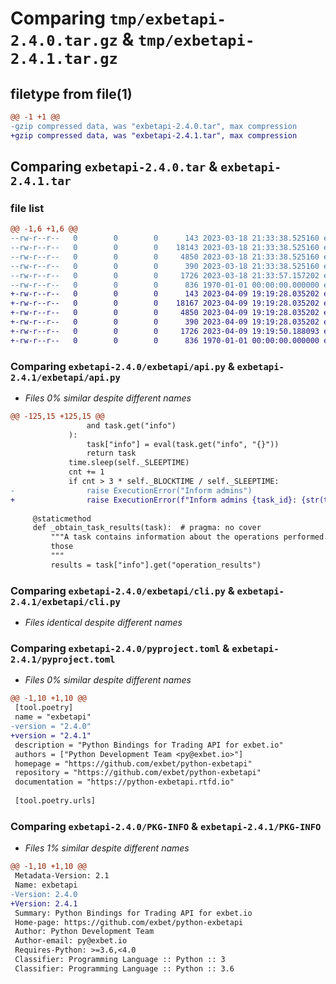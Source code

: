 # Comparing `tmp/exbetapi-2.4.0.tar.gz` & `tmp/exbetapi-2.4.1.tar.gz`

## filetype from file(1)

```diff
@@ -1 +1 @@
-gzip compressed data, was "exbetapi-2.4.0.tar", max compression
+gzip compressed data, was "exbetapi-2.4.1.tar", max compression
```

## Comparing `exbetapi-2.4.0.tar` & `exbetapi-2.4.1.tar`

### file list

```diff
@@ -1,6 +1,6 @@
--rw-r--r--   0        0        0      143 2023-03-18 21:33:38.525160 exbetapi-2.4.0/exbetapi/__init__.py
--rw-r--r--   0        0        0    18143 2023-03-18 21:33:38.525160 exbetapi-2.4.0/exbetapi/api.py
--rw-r--r--   0        0        0     4850 2023-03-18 21:33:38.525160 exbetapi-2.4.0/exbetapi/cli.py
--rw-r--r--   0        0        0      390 2023-03-18 21:33:38.525160 exbetapi-2.4.0/exbetapi/exceptions.py
--rw-r--r--   0        0        0     1726 2023-03-18 21:33:57.157202 exbetapi-2.4.0/pyproject.toml
--rw-r--r--   0        0        0      836 1970-01-01 00:00:00.000000 exbetapi-2.4.0/PKG-INFO
+-rw-r--r--   0        0        0      143 2023-04-09 19:19:28.035202 exbetapi-2.4.1/exbetapi/__init__.py
+-rw-r--r--   0        0        0    18167 2023-04-09 19:19:28.035202 exbetapi-2.4.1/exbetapi/api.py
+-rw-r--r--   0        0        0     4850 2023-04-09 19:19:28.035202 exbetapi-2.4.1/exbetapi/cli.py
+-rw-r--r--   0        0        0      390 2023-04-09 19:19:28.035202 exbetapi-2.4.1/exbetapi/exceptions.py
+-rw-r--r--   0        0        0     1726 2023-04-09 19:19:50.188093 exbetapi-2.4.1/pyproject.toml
+-rw-r--r--   0        0        0      836 1970-01-01 00:00:00.000000 exbetapi-2.4.1/PKG-INFO
```

### Comparing `exbetapi-2.4.0/exbetapi/api.py` & `exbetapi-2.4.1/exbetapi/api.py`

 * *Files 0% similar despite different names*

```diff
@@ -125,15 +125,15 @@
                 and task.get("info")
             ):
                 task["info"] = eval(task.get("info", "{}"))
                 return task
             time.sleep(self._SLEEPTIME)
             cnt += 1
             if cnt > 3 * self._BLOCKTIME / self._SLEEPTIME:
-                raise ExecutionError("Inform admins")
+                raise ExecutionError(f"Inform admins {task_id}: {str(task)}")
 
     @staticmethod
     def _obtain_task_results(task):  # pragma: no cover
         """A task contains information about the operations performed. Extract
         those
         """
         results = task["info"].get("operation_results")
```

### Comparing `exbetapi-2.4.0/exbetapi/cli.py` & `exbetapi-2.4.1/exbetapi/cli.py`

 * *Files identical despite different names*

### Comparing `exbetapi-2.4.0/pyproject.toml` & `exbetapi-2.4.1/pyproject.toml`

 * *Files 0% similar despite different names*

```diff
@@ -1,10 +1,10 @@
 [tool.poetry]
 name = "exbetapi"
-version = "2.4.0"
+version = "2.4.1"
 description = "Python Bindings for Trading API for exbet.io"
 authors = ["Python Development Team <py@exbet.io>"]
 homepage = "https://github.com/exbet/python-exbetapi"
 repository = "https://github.com/exbet/python-exbetapi"
 documentation = "https://python-exbetapi.rtfd.io"
 
 [tool.poetry.urls]
```

### Comparing `exbetapi-2.4.0/PKG-INFO` & `exbetapi-2.4.1/PKG-INFO`

 * *Files 1% similar despite different names*

```diff
@@ -1,10 +1,10 @@
 Metadata-Version: 2.1
 Name: exbetapi
-Version: 2.4.0
+Version: 2.4.1
 Summary: Python Bindings for Trading API for exbet.io
 Home-page: https://github.com/exbet/python-exbetapi
 Author: Python Development Team
 Author-email: py@exbet.io
 Requires-Python: >=3.6,<4.0
 Classifier: Programming Language :: Python :: 3
 Classifier: Programming Language :: Python :: 3.6
```

